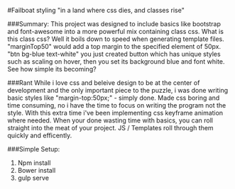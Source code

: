 #Failboat styling
"in a land where css dies, and classes rise"

###Summary: 
This project was designed to include basics like bootstrap and font-awesome into a more powerful mix containing class css. What is this class css? Well it boils down to speed when generating template files. "marginTop50" would add a top margin to the specified element of 50px. "btn bg-blue text-white" you just created button which has unique styles such as scaling on hover, then you set its background blue and font white. See how simple its becoming? 

###Rant
While i love css and beleive design to be at the center of development and the only important piece to the puzzle, i was done writing basic styles like "margin-top:50px;" - simply done. Made css boring and time consuming, no i have the time to focus on writing the program not the style. With this extra time i've been implementing css keyframe animation where needed. When your done wasting time with basics, you can roll straight into the meat of your project. JS / Templates roll through them quickly and efficently.

###Simple Setup:
1. Npm install
2. Bower install
3. gulp serve